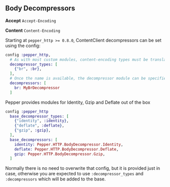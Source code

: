 ## Body Decompressors

__Accept__ `Accept-Encoding`

__Content__ `Content-Encoding`

Starting at `pepper_http >= 0.8.0`, ContentClient decompressors can be set using the config:

```elixir
config :pepper_http,
  # As with most custom modules, content-encoding types must be translated to an internal name
  decompressor_types: [
    {"br", :br},
  ],
  # Once the name is available, the decompressor module can be specified
  decompressors: [
    br: MyBrDecompressor
  ]
```

Pepper provides modules for Identity, Gzip and Deflate out of the box

```elixir
config :pepper_http
  base_decompressor_types: [
    {"identity", :identity},
    {"deflate", :deflate},
    {"gzip", :gzip},
  ],
  base_decompressors: [
    identity: Pepper.HTTP.BodyDecompressor.Identity,
    deflate: Pepper.HTTP.BodyDecompressor.Deflate,
    gzip: Pepper.HTTP.BodyDecompressor.Gzip,
  ]
```

Normally there is no need to overwrite that config, but it is provided just in case, otherwise you are expected to use `:decompressor_types` and `:decompressors` which will be added to the base.

